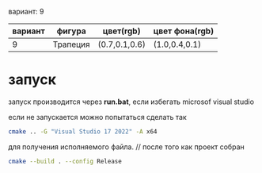 вариант: 9

| вариант | фигура   | цвет(rgb)     | цвет фона(rgb) |
| ------- | -------- | ------------- | -------------- |
| 9       | Трапеция | (0.7,0.1,0.6) | (1.0,0.4,0.1)  |

# запуск
запуск производится через **run.bat**, если избегать microsof visual studio

если не запускается можно попытаться сделать так
``` bash
cmake .. -G "Visual Studio 17 2022" -A x64
```

для получения исполняемого файла. // после того как проект собран
``` bash
cmake --build . --config Release
```